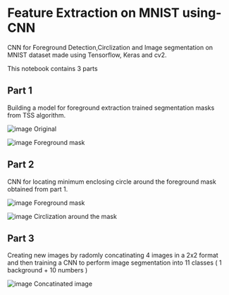 # Feature Extraction on MNIST using-CNN
CNN for Foreground Detection,Circlization and Image segmentation on MNIST dataset made using Tensorflow, Keras and cv2.

This notebook contains 3 parts

## Part 1
Building a model for foreground extraction trained segmentation masks from TSS algorithm. 

![image](https://user-images.githubusercontent.com/53338289/121176795-425eb380-c87a-11eb-880f-2b5269eff4dd.png)
 Original

![image](https://user-images.githubusercontent.com/53338289/121176815-4b4f8500-c87a-11eb-8819-95a3d882ea22.png)
 Foreground mask

## Part 2 
CNN for locating minimum enclosing circle around the foreground mask obtained from part 1.

![image](https://user-images.githubusercontent.com/53338289/121176903-65896300-c87a-11eb-9c47-888d38a7dae5.png)
 Foreground mask

![image](https://user-images.githubusercontent.com/53338289/121176946-720dbb80-c87a-11eb-86c6-3f0a21e528d3.png)
Circlization around the mask

## Part 3 
Creating new images by radomly concatinating 4 images in a 2x2 format and then training a CNN to perform image segmentation into 11 classes ( 1 background + 10 numbers )

![image](https://user-images.githubusercontent.com/53338289/121177016-8651b880-c87a-11eb-94a6-d6efeb86c505.png)
Concatinated image
